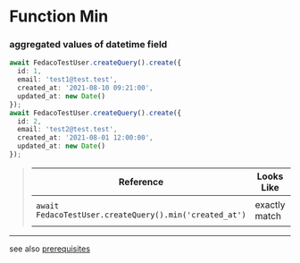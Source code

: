# Function Min
### aggregated values of datetime field

```typescript
await FedacoTestUser.createQuery().create({
  id: 1,
  email: 'test1@test.test',
  created_at: '2021-08-10 09:21:00',
  updated_at: new Date()
});
await FedacoTestUser.createQuery().create({
  id: 2,
  email: 'test2@test.test',
  created_at: '2021-08-01 12:00:00',
  updated_at: new Date()
});
```


> | Reference | Looks Like | Value |
> | ------ | ----- | ----- |
> | `await FedacoTestUser.createQuery().min('created_at')` | exactly match | `'2021-08-01 12:00:00'` |


----
see also [prerequisites](./../database-fedaco-integration/prerequisite)
